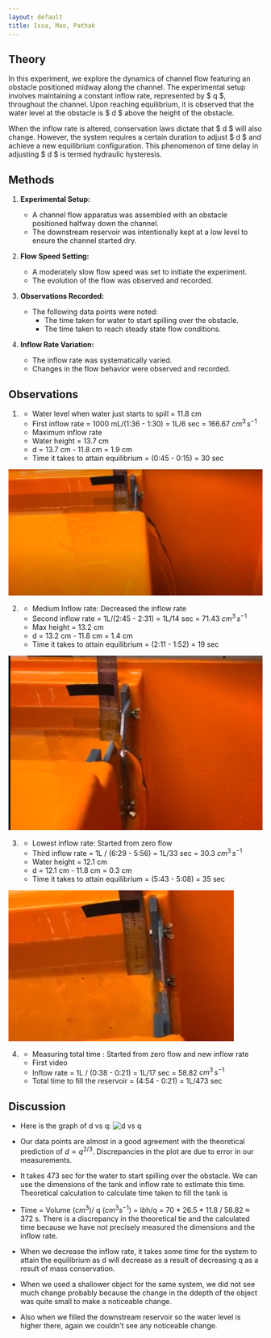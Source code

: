 ```yaml
---
layout: default
title: Issa, Mao, Pathak
---
```


## Theory

In this experiment, we explore the dynamics of channel flow featuring an obstacle positioned midway along the channel. The experimental setup involves maintaining a constant inflow rate, represented by $ q $, throughout the channel. Upon reaching equilibrium, it is observed that the water level at the obstacle is $ d $ above the height of the obstacle.

When the inflow rate is altered, conservation laws dictate that $ d $ will also change. However, the system requires a certain duration to adjust $ d $ and achieve a new equilibrium configuration. This phenomenon of time delay in adjusting $ d $ is termed hydraulic hysteresis.



## Methods

1. **Experimental Setup:**
   - A channel flow apparatus was assembled with an obstacle positioned halfway down the channel.
   - The downstream reservoir was intentionally kept at a low level to ensure the channel started dry.

2. **Flow Speed Setting:**
   - A moderately slow flow speed was set to initiate the experiment.
   - The evolution of the flow was observed and recorded.

3. **Observations Recorded:**
   - The following data points were noted:
     - The time taken for water to start spilling over the obstacle.
     - The time taken to reach steady state flow conditions.

4. **Inflow Rate Variation:**
   - The inflow rate was systematically varied.
   - Changes in the flow behavior were observed and recorded.




## Observations
1. - Water level when water just starts to spill = 11.8 cm
   - First inflow rate = 1000 mL/(1:36 - 1:30) = 1L/6 sec = 166.67 $cm^3 \, s^{-1}$
   - Maximum inflow rate
   - Water height = 13.7 cm
   - d = 13.7 cm - 11.8 cm = 1.9 cm
   - Time it takes to attain equilibrium = (0:45 - 0:15) = 30 sec

![Equilibrium configuration with maximum inflow rate](1st.png)

2. - Medium Inflow rate: Decreased the inflow rate
   - Second inflow rate = 1L/(2:45 - 2:31) = 1L/14 sec = 71.43 $cm^3 \, s^{-1}$
   - Max height = 13.2 cm
   - d = 13.2 cm - 11.8 cm = 1.4 cm
   - Time it takes to attain equilibrium = (2:11 - 1:52) = 19 sec

![Equilibrium configuration with intermediate inflow rate](2nd.png)

3. - Lowest inflow rate: Started from zero flow
   - Third inflow rate = 1L / (6:29 - 5:56) = 1L/33 sec = 30.3 $cm^3 \, s^{-1}$
   - Water height = 12.1 cm
   - d = 12.1 cm - 11.8 cm = 0.3 cm
   - Time it takes to attain equilibrium = (5:43 - 5:08) = 35 sec

![Equilibrium configuration with minimum inflow rate](3rd.png)





4.  - Measuring total time : Started from zero flow and new inflow rate
    - First video
    - Inflow rate = 1L / (0:38 - 0:21) = 1L/17 sec = 58.82 $cm^3\, s^{-1}$
    - Total time to fill the reservoir = (4:54 - 0:21) = 1L/473 sec

 ## Discussion
   - Here is the graph of d vs q:
   ![d vs q](d_vs_q.bmp)

   - Our data points are almost in a good agreement with the theoretical prediction of $d \propto q^{2/3}$. Discrepancies in the plot are due to error in our measurements.
   - It takes 473 sec for the water to start spilling over the obstacle. We can use the dimensions of the tank and inflow rate to estimate this time. Theoretical calculation to calculate time taken to fill the tank is
   - Time = Volume ($cm^3$)/ q ($cm^3 s^{-1}$) = l*b*h/q = 70 * 26.5 * 11.8 / 58.82 $\approx$ 372 s. There is a discrepancy in the theoretical tie and the calculated time because we have not precisely measured the dimensions and the inflow rate.

   - When we decrease the inflow rate, it takes some time for the system to attain the equilibrium as d will decrease as a result of decreasing q as a result of mass conservation.

   - When we used a shallower object for the same system, we did not see much change probably because the change in the ddepth of the object was quite small to make a noticeable change.

   - Also when we filled the downstream reservoir so the water level is higher there, again we couldn't see any noticeable change.